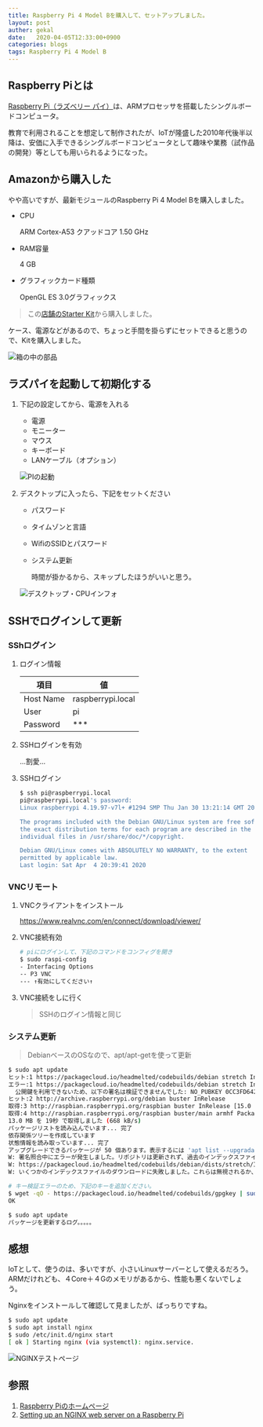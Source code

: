 ```yaml
---
title: Raspberry Pi 4 Model Bを購入して、セットアップしました。
layout: post
auther: gekal
date:   2020-04-05T12:33:00+0900
categories: blogs
tags: Raspberry Pi 4 Model B
---
```


## Raspberry Piとは

[Raspberry Pi（ラズベリー パイ）](https://ja.wikipedia.org/wiki/Raspberry_Pi)は、ARMプロセッサを搭載したシングルボードコンピュータ。

教育で利用されることを想定して制作されたが、IoTが隆盛した2010年代後半以降は、安価に入手できるシングルボードコンピュータとして趣味や業務（試作品の開発）等としても用いられるようになった。

## Amazonから購入した

やや高いですが、最新モジュールのRaspberry Pi 4 Model Bを購入しました。

- CPU

    ARM Cortex-A53 クアッドコア 1.50 GHz

- RAM容量

    4 GB

- グラフィックカード種類

    OpenGL ES 3.0グラフィックス

> この[店舗のStarter Kit](https://www.amazon.co.jp/gp/product/B083XSRYXW/ref=ppx_yo_dt_b_asin_title_o00_s00)から購入しました。

ケース、電源などがあるので、ちょっと手間を掛らずにセットできると思うので、Kitを購入しました。

![箱の中の部品](/assets/imgs/blogs/2020-04-05/things-in-box.jpeg)

## ラズパイを起動して初期化する

1. 下記の設定してから、電源を入れる

    - 電源
    - モニーター
    - マウス
    - キーボード
    - LANケーブル（オプション）

    ![PIの起動](/assets/imgs/blogs/2020-04-05/power-on-for-my-pi.jpeg)

2. デスクトップに入ったら、下記をセットください

    - パスワード
    - タイムゾンと言語
    - WifiのSSIDとパスワード
    - システム更新

        時間が掛かるから、スキップしたほうがいいと思う。

    ![デスクトップ・CPUインフォ](/assets/imgs/blogs/2020-04-05/confirm-pi-cpu-info.jpeg)

## SSHでログインして更新

### SShログイン

1. ログイン情報

    | 項目      | 値                |
    | --------- | ----------------- |
    | Host Name | raspberrypi.local |
    | User      | pi                |
    | Password  | ***               |

2. SSHログインを有効

    ...割愛...

3. SSHログイン

    ```bash
    $ ssh pi@raspberrypi.local
    pi@raspberrypi.local's password:
    Linux raspberrypi 4.19.97-v7l+ #1294 SMP Thu Jan 30 13:21:14 GMT 2020 armv7l

    The programs included with the Debian GNU/Linux system are free software;
    the exact distribution terms for each program are described in the
    individual files in /usr/share/doc/*/copyright.

    Debian GNU/Linux comes with ABSOLUTELY NO WARRANTY, to the extent
    permitted by applicable law.
    Last login: Sat Apr  4 20:39:41 2020
    ```

### VNCリモート

1. VNCクライアントをインストール

    <https://www.realvnc.com/en/connect/download/viewer/>

2. VNC接続有効

    ```bash
    # piにログインして、下記のコマンドをコンフィグを開き
    $ sudo raspi-config
    - Interfacing Options
    -- P3 VNC
    --- ↑有効にしてください↑
    ```

3. VNC接続をしに行く

    > SSHのログイン情報と同じ

### システム更新

> DebianベースのOSなので、apt/apt-getを使って更新

```bash
$ sudo apt update
ヒット:1 https://packagecloud.io/headmelted/codebuilds/debian stretch InRelease
エラー:1 https://packagecloud.io/headmelted/codebuilds/debian stretch InRelease
  公開鍵を利用できないため、以下の署名は検証できませんでした: NO_PUBKEY 0CC3FD642696BFC8
ヒット:2 http://archive.raspberrypi.org/debian buster InRelease
取得:3 http://raspbian.raspberrypi.org/raspbian buster InRelease [15.0 kB]
取得:4 http://raspbian.raspberrypi.org/raspbian buster/main armhf Packages [13.0 MB]
13.0 MB を 19秒 で取得しました (668 kB/s)
パッケージリストを読み込んでいます... 完了
依存関係ツリーを作成しています
状態情報を読み取っています... 完了
アップグレードできるパッケージが 50 個あります。表示するには 'apt list --upgradable' を実行してください。
W: 署名照合中にエラーが発生しました。リポジトリは更新されず、過去のインデックスファイルが使われます。GPG エラー: https://packagecloud.io/headmelted/codebuilds/debian stretch InRelease: 公開鍵を利用できないため、以下の署名は検証できませんでした: NO_PUBKEY 0CC3FD642696BFC8
W: https://packagecloud.io/headmelted/codebuilds/debian/dists/stretch/InRelease の取得に失敗しました  公開鍵を利用できないため、以下の署名は検証できませんでした: NO_PUBKEY 0CC3FD642696BFC8
W: いくつかのインデックスファイルのダウンロードに失敗しました。これらは無視されるか、古いものが代わりに使われます。

# キー検証エラーのため、下記のキーを追加ください。
$ wget -qO - https://packagecloud.io/headmelted/codebuilds/gpgkey | sudo apt-key add -
OK

$ sudo apt update
パッケージを更新するログ。。。。。
```

## 感想

IoTとして、使うのは、多いですが、小さいLinuxサーバーとして使えるだろう。
ARMだけれども、４Core＋４Gのメモリがあるから、性能も悪くないでしょう。

Nginxをインストールして確認して見ましたが、ばっちりですね。

```bash
$ sudo apt update
$ sudo apt install nginx
$ sudo /etc/init.d/nginx start
[ ok ] Starting nginx (via systemctl): nginx.service.
```

![NGINXテストページ](/assets/imgs/blogs/2020-04-05/nginx-runs-on-raspberry-pi.png)

## 参照

1. [Raspberry Piのホームページ](https://www.raspberrypi.org/)
2. [Setting up an NGINX web server on a Raspberry Pi](https://www.raspberrypi.org/documentation/remote-access/web-server/nginx.md)
